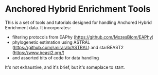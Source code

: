 # Anchored Hybrid Enrichment Tools
This is a set of tools and tutorials designed for handling Anchored Hybrid Enrichment data. It incorporates:  
+ filtering protocols from EAPhy (https://github.com/MozesBlom/EAPhy)  
+ phylogenetic estimation using ASTRAL (https://github.com/smirarab/ASTRAL) and starBEAST2 (https://www.beast2.org/)  
+ and assorted bits of code for data handling  
  
It's not exhaustive, and it's brief, but it's someplace to start.
